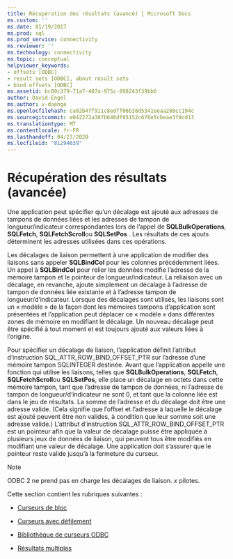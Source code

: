 ```yaml
---
title: Récupération des résultats (avancé) | Microsoft Docs
ms.custom: ''
ms.date: 01/19/2017
ms.prod: sql
ms.prod_service: connectivity
ms.reviewer: ''
ms.technology: connectivity
ms.topic: conceptual
helpviewer_keywords:
- offsets [ODBC]
- result sets [ODBC], about result sets
- bind offsets [ODBC]
ms.assetid: bc00c379-71a7-407a-975c-898243f39bb6
author: David-Engel
ms.author: v-daenge
ms.openlocfilehash: ca02b4ff911c8edff06b38d5341eeaa288cc194c
ms.sourcegitcommit: e042272a38fb646df05152c676e5cbeae3f9cd13
ms.translationtype: MT
ms.contentlocale: fr-FR
ms.lasthandoff: 04/27/2020
ms.locfileid: "81294639"
---
```

# <a name="retrieving-results-advanced"></a>Récupération des résultats (avancée)
Une application peut spécifier qu’un décalage est ajouté aux adresses de tampons de données liées et les adresses de tampon de longueur/indicateur correspondantes lors de l’appel de **SQLBulkOperations**, **SQLFetch**, **SQLFetchScroll**ou **SQLSetPos** . Les résultats de ces ajouts déterminent les adresses utilisées dans ces opérations.  
  
 Les décalages de liaison permettent à une application de modifier des liaisons sans appeler **SQLBindCol** pour les colonnes précédemment liées. Un appel à **SQLBindCol** pour relier les données modifie l’adresse de la mémoire tampon et le pointeur de longueur/indicateur. La reliaison avec un décalage, en revanche, ajoute simplement un décalage à l’adresse de tampon de données liée existante et à l’adresse tampon de longueur/d’indicateur. Lorsque des décalages sont utilisés, les liaisons sont un « modèle » de la façon dont les mémoires tampons d’application sont présentées et l’application peut déplacer ce « modèle » dans différentes zones de mémoire en modifiant le décalage. Un nouveau décalage peut être spécifié à tout moment et est toujours ajouté aux valeurs liées à l’origine.  
  
 Pour spécifier un décalage de liaison, l’application définit l’attribut d’instruction SQL_ATTR_ROW_BIND_OFFSET_PTR sur l’adresse d’une mémoire tampon SQLINTEGER destinée. Avant que l’application appelle une fonction qui utilise les liaisons, telles que **SQLBulkOperations**, **SQLFetch**, **SQLFetchScroll**ou **SQLSetPos**, elle place un décalage en octets dans cette mémoire tampon, tant que l’adresse de tampon de données, ni l’adresse de tampon de longueur/d’indicateur ne sont 0, et tant que la colonne liée est dans le jeu de résultats. La somme de l’adresse et du décalage doit être une adresse valide. (Cela signifie que l’offset et l’adresse à laquelle le décalage est ajouté peuvent être non valides, à condition que leur somme soit une adresse valide.) L’attribut d’instruction SQL_ATTR_ROW_BIND_OFFSET_PTR est un pointeur afin que la valeur de décalage puisse être appliquée à plusieurs jeux de données de liaison, qui peuvent tous être modifiés en modifiant une valeur de décalage. Une application doit s’assurer que le pointeur reste valide jusqu’à la fermeture du curseur.  
  
> [!NOTE]  
>  ODBC 2 ne prend pas en charge les décalages de liaison. *x* pilotes.  
  
 Cette section contient les rubriques suivantes :  
  
-   [Curseurs de bloc](../../../odbc/reference/develop-app/block-cursors.md)  
  
-   [Curseurs avec défilement](../../../odbc/reference/develop-app/scrollable-cursors.md)  
  
-   [Bibliothèque de curseurs ODBC](../../../odbc/reference/develop-app/the-odbc-cursor-library.md)  
  
-   [Résultats multiples](../../../odbc/reference/develop-app/multiple-results.md)
